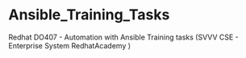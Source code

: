 # Ansible_Training_Tasks
Redhat DO407 - Automation with Ansible Training tasks (SVVV CSE - Enterprise System RedhatAcademy )
